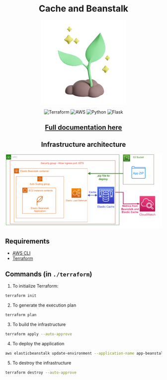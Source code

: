 
<div align = "center">

  # Cache and Beanstalk
  
  <img src='img/logo.png' style="width:17rem;"/>
  


![Terraform](https://img.shields.io/badge/Terraform-7B42BC?style=for-the-badge&logo=terraform&logoColor=white)
![AWS](https://img.shields.io/badge/Amazon_AWS-232F3E?style=for-the-badge&logo=amazon-aws&logoColor=white)
![Python](https://img.shields.io/badge/Python-3776AB?style=for-the-badge&logo=python&logoColor=white)
![Flask](https://img.shields.io/badge/Flask-000000?style=for-the-badge&logo=flask&logoColor=white)
  
## [Full documentation here](https://gianvr.github.io/cache-and-beanstalk-docs/)
  
## Infrastructure architecture

<img src='img/architecture.png' style="width:50rem;"/>
  
 </div>
 
## Requirements 

- [AWS CLI](https://docs.aws.amazon.com/cli/latest/userguide/install-cliv2.html) 
- [Terraform](https://learn.hashicorp.com/tutorials/terraform/install-cli)

## Commands (in `./terraform`)

1. To initialize Terraform:
```bash
terraform init
```
2. To generate the execution plan
```bash
terraform plan
```
3. To build the infrastructure
```bash
terraform apply --auto-approve
```

4. To deploy the application
```bash
aws elasticbeanstalk update-environment --application-name app-beanstalk --version-label v1 --environment-name beanstalk-environment
```

5. To destroy the infrastructure
```bash
terraform destroy --auto-approve
```

